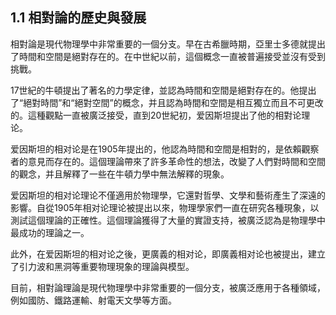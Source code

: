 ## 1.1 相對論的歷史與發展

相對論是現代物理學中非常重要的一個分支。早在古希臘時期，亞里士多德就提出了時間和空間是絕對存在的。在中世紀以前，這個概念一直被普遍接受並沒有受到挑戰。

17世紀的牛頓提出了著名的力學定律，並認為時間和空間是絕對存在的。他提出了“絕對時間”和“絕對空間”的概念，并且認為時間和空間是相互獨立而且不可更改的。這種觀點一直被廣泛接受，直到20世紀初，爱因斯坦提出了他的相對论理论。

爱因斯坦的相对论是在1905年提出的，他認為時間和空間是相對的，是依賴觀察者的意見而存在的。這個理論帶來了許多革命性的想法，改變了人們對時間和空間的觀念，并且解釋了一些在牛頓力學中無法解釋的現象。

爱因斯坦的相对论理论不僅適用於物理學，它還對哲學、文學和藝術產生了深遠的影響。自從1905年相对论理论被提出以來，物理學家們一直在研究各種現象，以測試這個理論的正確性。這個理論獲得了大量的實證支持，被廣泛認為是物理學中最成功的理論之一。

此外，在爱因斯坦的相对论之後，更廣義的相对论，即廣義相对论也被提出，建立了引力波和黑洞等重要物理現象的理論與模型。

目前，相對論理論是現代物理學中非常重要的一個分支，被廣泛應用于各種領域，例如國防、鐵路運輸、射電天文學等方面。